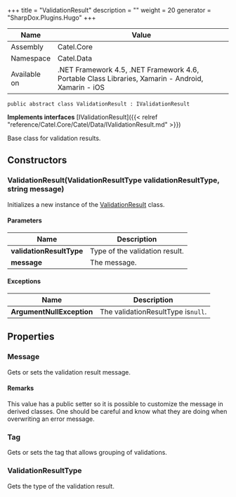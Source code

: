 

+++
title = "ValidationResult" 
description = ""
weight = 20
generator = "SharpDox.Plugins.Hugo"
+++

Name|Value
---|---
Assembly|Catel.Core
Namespace|Catel.Data
Available on|.NET Framework 4.5, .NET Framework 4.6, Portable Class Libraries, Xamarin - Android, Xamarin - iOS

```
public abstract class ValidationResult : IValidationResult
```

**Implements interfaces**
[IValidationResult]({{< relref "reference/Catel.Core/Catel/Data/IValidationResult.md" >}})

Base class for validation results.

## Constructors

### ValidationResult(ValidationResultType validationResultType, string message)

Initializes a new instance of the [ValidationResult](#) class.

#### Parameters

Name|Description
---|---
**validationResultType**|Type of the validation result.
**message**|The message.

#### Exceptions

Name|Description
---|---
**ArgumentNullException**|The validationResultType is`null`.

## Properties

### Message

Gets or sets the validation result message.

#### Remarks

This value has a public setter so it is possible to customize the message in derived classes. One should be careful and know what they are doing when overwriting an error message.

### Tag

Gets or sets the tag that allows grouping of validations.

### ValidationResultType

Gets the type of the validation result.

